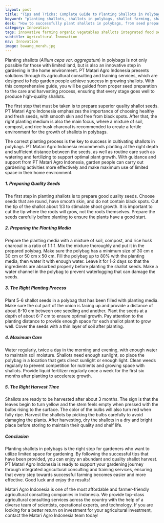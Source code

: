 ```yaml
---
layout: post
title: "Tips and Tricks: Complete Guide to Planting Shallots in Polybags"
keyword: "planting shallots, shallots in polybags, shallot farming, shallot planting tips, shallot harvest, PT Matari Agro Indonesia"
desk: "How to successfully plant shallots in polybags, from seed preparation to care and harvest. Find practical guidance presented by PT Matari Agro Indonesia to increase your shallot harvest."
category: Innovation
tags: innovative farming organic vegetables shallots integrated food security consultant
subtitle: Agricultural Innovation
nav: Innovation
image: bawang_merah.jpg
---
```


Planting shallots (*Allium cepa var. aggregatum*) in polybags is not only possible for those with limited land, but is also an innovative step in gardening in the home environment. PT Matari Agro Indonesia presents solutions through its agricultural consulting and training services, which are designed to help garden people achieve success in growing shallots. With this comprehensive guide, you will be guided from proper seed preparation to the care and harvesting process, ensuring that every stage goes well to produce high-quality shallots.

The first step that must be taken is to prepare superior quality shallot seeds. PT Matari Agro Indonesia emphasizes the importance of choosing healthy and fresh seeds, with smooth skin and free from black spots. After that, the right planting medium is also the main focus, where a mixture of soil, compost, and rice husk charcoal is recommended to create a fertile environment for the growth of shallots in polybags.

The correct planting process is the key to success in cultivating shallots in polybags. PT Matari Agro Indonesia recommends planting at the right depth and sufficient distance between the seeds, as well as routine care such as watering and fertilizing to support optimal plant growth. With guidance and support from PT Matari Agro Indonesia, garden people can carry out gardening activities more effectively and make maximum use of limited space in their home environment.

##### 1. Preparing Quality Seeds

The first step in planting shallots is to prepare good quality seeds. Choose seeds that are round, have smooth skin, and do not contain black spots. Cut the tip of the shallot about 1/3 to stimulate shoot growth. It is important to cut the tip where the roots will grow, not the roots themselves. Prepare the seeds carefully before planting to ensure the plants have a good start.

##### 2. Preparing the Planting Media

Prepare the planting media with a mixture of soil, compost, and rice husk charcoal in a ratio of 1:1:1. Mix the mixture thoroughly and put it in the prepared polybag. Make sure the polybag has a minimum size of 30 cm x 30 cm or 50 cm x 50 cm. Fill the polybag up to 80% with the planting media, then water it with enough water. Leave it for 1-2 days so that the ingredients are absorbed properly before planting the shallot seeds. Make a water channel in the polybag to prevent waterlogging that can damage the seeds.

##### 3. The Right Planting Process

Plant 5-6 shallot seeds in a polybag that has been filled with planting media. Make sure the cut part of the onion is facing up and provide a distance of about 8-10 cm between one seedling and another. Plant the seeds at a depth of about 6-7 cm to ensure optimal growth. Pay attention to the planting distance to provide enough space for each shallot plant to grow well. Cover the seeds with a thin layer of soil after planting.

##### 4. Maximum Care

Water regularly, twice a day in the morning and evening, with enough water to maintain soil moisture. Shallots need enough sunlight, so place the polybag in a location that gets direct sunlight or enough light. Clean weeds regularly to prevent competition for nutrients and growing space with shallots. Provide liquid fertilizer regularly once a week for the first six months after planting to accelerate growth.

##### 5. The Right Harvest Time

Shallots are ready to be harvested after about 3 months. The sign is that the leaves begin to turn yellow and the stem feels empty when pressed with the bulbs rising to the surface. The color of the bulbs will also turn red when fully ripe. Harvest the shallots by picking the bulbs carefully to avoid damaging the plants. After harvesting, dry the shallots in a dry and bright place before storing to maintain their quality and shelf life.

##### Conclusion

Planting shallots in polybags is the right step for gardeners who want to utilize limited space for gardening. By following the successful tips that have been provided, you can enjoy an abundant and quality shallot harvest. PT Matari Agro Indonesia is ready to support your gardening journey through integrated agricultural consulting and training services, ensuring that every step towards successful farming becomes easier and more effective. Good luck and enjoy the results!

Matari Agro Indonesia is one of the most affordable and farmer-friendly agricultural consulting companies in Indonesia. We provide top-class agricultural consulting services across the country with the help of a diverse team of scientists, operational experts, and technology. If you are looking for a better return on investment for your agricultural investment, contact the Matari Agro Indonesia team today!
